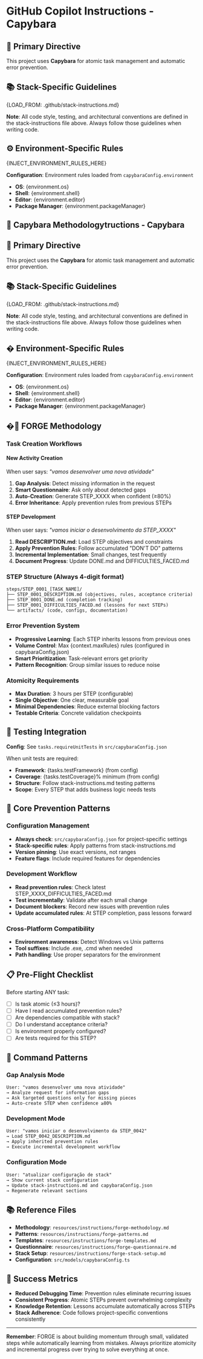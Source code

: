 # GitHub Copilot Instructions - Capybara

## 🎯 **Primary Directive**
This project uses **Capybara** for atomic task management and automatic error prevention.

## 📚 **Stack-Specific Guidelines**
{LOAD_FROM: .github/stack-instructions.md}

**Note**: All code style, testing, and architectural conventions are defined in the stack-instructions file above. Always follow those guidelines when writing code.

## ⚙️ **Environment-Specific Rules**
{INJECT_ENVIRONMENT_RULES_HERE}

**Configuration**: Environment rules loaded from `capybaraConfig.environment`
- **OS**: {environment.os}
- **Shell**: {environment.shell}  
- **Editor**: {environment.editor}
- **Package Manager**: {environment.packageManager}

## 🦫 **Capybara Methodology**tructions - Capybara

## 🎯 **Primary Directive**
This project uses the **Capybara** for atomic task management and automatic error prevention.

## 📚 **Stack-Specific Guidelines**
{LOAD_FROM: .github/stack-instructions.md}

**Note**: All code style, testing, and architectural conventions are defined in the stack-instructions file above. Always follow those guidelines when writing code.

## �️ **Environment-Specific Rules**
{INJECT_ENVIRONMENT_RULES_HERE}

**Configuration**: Environment rules loaded from `capybaraConfig.environment`
- **OS**: {environment.os}
- **Shell**: {environment.shell}  
- **Editor**: {environment.editor}
- **Package Manager**: {environment.packageManager}

## �🔨 **FORGE Methodology**

### **Task Creation Workflows**

#### **New Activity Creation**
When user says: *"vamos desenvolver uma nova atividade"*
1. **Gap Analysis**: Detect missing information in the request
2. **Smart Questionnaire**: Ask only about detected gaps
3. **Auto-Creation**: Generate STEP_XXXX when confident (≥80%)
4. **Error Inheritance**: Apply prevention rules from previous STEPs

#### **STEP Development**  
When user says: *"vamos iniciar o desenvolvimento da STEP_XXXX"*
1. **Read DESCRIPTION.md**: Load STEP objectives and constraints
2. **Apply Prevention Rules**: Follow accumulated "DON'T DO" patterns
3. **Incremental Implementation**: Small changes, test frequently
4. **Document Progress**: Update DONE.md and DIFFICULTIES_FACED.md

### **STEP Structure (Always 4-digit format)**
```
steps/STEP_0001_[TASK_NAME]/
├── STEP_0001_DESCRIPTION.md (objectives, rules, acceptance criteria)
├── STEP_0001_DONE.md (completion tracking)
├── STEP_0001_DIFFICULTIES_FACED.md (lessons for next STEPs)
└── artifacts/ (code, configs, documentation)
```

### **Error Prevention System**
- **Progressive Learning**: Each STEP inherits lessons from previous ones
- **Volume Control**: Max {context.maxRules} rules (configured in capybaraConfig.json)
- **Smart Prioritization**: Task-relevant errors get priority
- **Pattern Recognition**: Group similar issues to reduce noise

### **Atomicity Requirements**  
- **Max Duration**: 3 hours per STEP (configurable)
- **Single Objective**: One clear, measurable goal
- **Minimal Dependencies**: Reduce external blocking factors
- **Testable Criteria**: Concrete validation checkpoints

## 🧪 **Testing Integration**
**Config**: See `tasks.requireUnitTests` in `src/capybaraConfig.json`

When unit tests are required:
- **Framework**: {tasks.testFramework} (from config)
- **Coverage**: {tasks.testCoverage}% minimum (from config)
- **Structure**: Follow stack-instructions.md testing patterns
- **Scope**: Every STEP that adds business logic needs tests

## 🚨 **Core Prevention Patterns**

### **Configuration Management**
- **Always check**: `src/capybaraConfig.json` for project-specific settings
- **Stack-specific rules**: Apply patterns from stack-instructions.md
- **Version pinning**: Use exact versions, not ranges
- **Feature flags**: Include required features for dependencies

### **Development Workflow**
- **Read prevention rules**: Check latest STEP_XXXX_DIFFICULTIES_FACED.md
- **Test incrementally**: Validate after each small change
- **Document blockers**: Record new issues with prevention rules
- **Update accumulated rules**: At STEP completion, pass lessons forward

### **Cross-Platform Compatibility**
- **Environment awareness**: Detect Windows vs Unix patterns
- **Tool suffixes**: Include .exe, .cmd when needed
- **Path handling**: Use proper separators for the environment

## 📋 **Pre-Flight Checklist**
Before starting ANY task:
- [ ] Is task atomic (≤3 hours)?
- [ ] Have I read accumulated prevention rules?
- [ ] Are dependencies compatible with stack?
- [ ] Do I understand acceptance criteria?
- [ ] Is environment properly configured?
- [ ] Are tests required for this STEP?

## 🔄 **Command Patterns**

### **Gap Analysis Mode**
```
User: "vamos desenvolver uma nova atividade"
→ Analyze request for information gaps
→ Ask targeted questions only for missing pieces  
→ Auto-create STEP when confidence ≥80%
```

### **Development Mode**
```  
User: "vamos iniciar o desenvolvimento da STEP_0042"
→ Load STEP_0042_DESCRIPTION.md
→ Apply inherited prevention rules
→ Execute incremental development workflow
```

### **Configuration Mode**
```
User: "atualizar configuração de stack"
→ Show current stack configuration
→ Update stack-instructions.md and capybaraConfig.json
→ Regenerate relevant sections
```

## 📚 **Reference Files**
- **Methodology**: `resources/instructions/forge-methodology.md`
- **Patterns**: `resources/instructions/forge-patterns.md`  
- **Templates**: `resources/instructions/forge-templates.md`
- **Questionnaire**: `resources/instructions/forge-questionnaire.md`
- **Stack Setup**: `resources/instructions/forge-stack-setup.md`
- **Configuration**: `src/models/capybaraConfig.ts`

## 🎯 **Success Metrics**
- **Reduced Debugging Time**: Prevention rules eliminate recurring issues
- **Consistent Progress**: Atomic STEPs prevent overwhelming complexity
- **Knowledge Retention**: Lessons accumulate automatically across STEPs
- **Stack Adherence**: Code follows project-specific conventions consistently

---

**Remember**: FORGE is about building momentum through small, validated steps while automatically learning from mistakes. Always prioritize atomicity and incremental progress over trying to solve everything at once.
